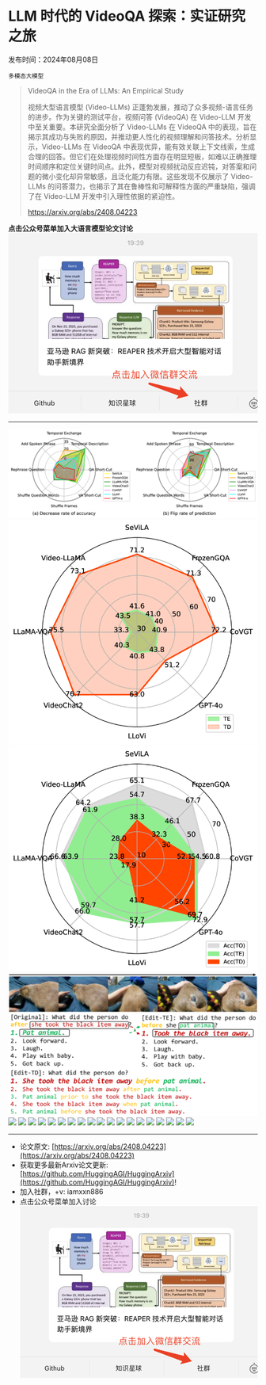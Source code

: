 # LLM 时代的 VideoQA 探索：实证研究之旅
发布时间：2024年08月08日

`多模态大模型`
> VideoQA in the Era of LLMs: An Empirical Study
>
> 视频大型语言模型 (Video-LLMs) 正蓬勃发展，推动了众多视频-语言任务的进步。作为关键的测试平台，视频问答 (VideoQA) 在 Video-LLM 开发中至关重要。本研究全面分析了 Video-LLMs 在 VideoQA 中的表现，旨在揭示其成功与失败的原因，并推动更人性化的视频理解和问答技术。分析显示，Video-LLMs 在 VideoQA 中表现优异，能有效关联上下文线索，生成合理的回答。但它们在处理视频时间性方面存在明显短板，如难以正确推理时间顺序和定位关键时间点。此外，模型对视频扰动反应迟钝，对答案和问题的微小变化却异常敏感，且泛化能力有限。这些发现不仅展示了 Video-LLMs 的问答潜力，也揭示了其在鲁棒性和可解释性方面的严重缺陷，强调了在 Video-LLM 开发中引入理性依据的紧迫性。
>
> https://arxiv.org/abs/2408.04223

**点击公众号菜单加入大语言模型论文讨论**
![](https://raw.githubusercontent.com/HuggingAGI/wx_assets/main/2024/07/31/1722434818326-94339e92-22f1-4472-9d27-fed232f70b5d.jpeg)
<hr />

![](https://raw.githubusercontent.com/HuggingAGI/HuggingArxiv/main/paper_images/2408.04223/x1.png)
![](https://raw.githubusercontent.com/HuggingAGI/HuggingArxiv/main/paper_images/2408.04223/x2.png)
![](https://raw.githubusercontent.com/HuggingAGI/HuggingArxiv/main/paper_images/2408.04223/x3.png)
![](https://raw.githubusercontent.com/HuggingAGI/HuggingArxiv/main/paper_images/2408.04223/x4.png)
![](https://raw.githubusercontent.com/HuggingAGI/HuggingArxiv/main/paper_images/2408.04223/x5.png)
![](https://raw.githubusercontent.com/HuggingAGI/HuggingArxiv/main/paper_images/2408.04223/x6.png)
![](https://raw.githubusercontent.com/HuggingAGI/HuggingArxiv/main/paper_images/2408.04223/x7.png)
![](https://raw.githubusercontent.com/HuggingAGI/HuggingArxiv/main/paper_images/2408.04223/x8.png)
![](https://raw.githubusercontent.com/HuggingAGI/HuggingArxiv/main/paper_images/2408.04223/x9.png)
![](https://raw.githubusercontent.com/HuggingAGI/HuggingArxiv/main/paper_images/2408.04223/x10.png)
![](https://raw.githubusercontent.com/HuggingAGI/HuggingArxiv/main/paper_images/2408.04223/x11.png)
![](https://raw.githubusercontent.com/HuggingAGI/HuggingArxiv/main/paper_images/2408.04223/x12.png)
![](https://raw.githubusercontent.com/HuggingAGI/HuggingArxiv/main/paper_images/2408.04223/x13.png)
![](https://raw.githubusercontent.com/HuggingAGI/HuggingArxiv/main/paper_images/2408.04223/x15.png)
![](https://raw.githubusercontent.com/HuggingAGI/HuggingArxiv/main/paper_images/2408.04223/x16.png)
![](https://raw.githubusercontent.com/HuggingAGI/HuggingArxiv/main/paper_images/2408.04223/x17.png)
![](https://raw.githubusercontent.com/HuggingAGI/HuggingArxiv/main/paper_images/2408.04223/x18.png)
![](https://raw.githubusercontent.com/HuggingAGI/HuggingArxiv/main/paper_images/2408.04223/x19.png)
![](https://raw.githubusercontent.com/HuggingAGI/HuggingArxiv/main/paper_images/2408.04223/x20.png)
![](https://raw.githubusercontent.com/HuggingAGI/HuggingArxiv/main/paper_images/2408.04223/x21.png)
![](https://raw.githubusercontent.com/HuggingAGI/HuggingArxiv/main/paper_images/2408.04223/x22.png)
![](https://raw.githubusercontent.com/HuggingAGI/HuggingArxiv/main/paper_images/2408.04223/x23.png)
![](https://raw.githubusercontent.com/HuggingAGI/HuggingArxiv/main/paper_images/2408.04223/x24.png)

<hr />

- 论文原文: [https://arxiv.org/abs/2408.04223](https://arxiv.org/abs/2408.04223)
- 获取更多最新Arxiv论文更新: [https://github.com/HuggingAGI/HuggingArxiv](https://github.com/HuggingAGI/HuggingArxiv)!
- 加入社群，+v: iamxxn886
- 点击公众号菜单加入讨论
![](https://raw.githubusercontent.com/HuggingAGI/wx_assets/main/2024/07/31/1722434818326-94339e92-22f1-4472-9d27-fed232f70b5d.jpeg)